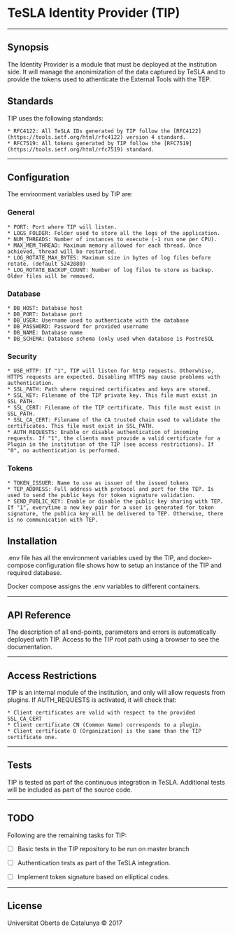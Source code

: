 # TeSLA Identity Provider (TIP)

---

## Synopsis
The Identity Provider is a module that must be deployed at the institution side. It will manage the anonimization of the data captured by TeSLA and to provide the tokens used to athenticate the External Tools with the TEP.

## Standards

TIP uses the following standards:

    * RFC4122: All TeSLA IDs generated by TIP follow the [RFC4122](https://tools.ietf.org/html/rfc4122) version 4 standard.
    * RFC7519: All tokens generated by TIP follow the [RFC7519](https://tools.ietf.org/html/rfc7519) standard.

---

## Configuration

The environment variables used by TIP are:

### General

    * PORT: Port where TIP will listen.
    * LOGS_FOLDER: Folder used to store all the logs of the application.
    * NUM_THREADS: Number of instances to execute (-1 run one per CPU).
    * MAX_MEM_THREAD: Maximum memory allowed for each thread. Once achieved, thread will be restarted.
    * LOG_ROTATE_MAX_BYTES: Maximum size in bytes of log files before rotate. (default 5242880)
    * LOG_ROTATE_BACKUP_COUNT: Number of log files to store as backup. Older files will be removed.
    
### Database

    * DB_HOST: Database host
    * DB_PORT: Database port 
	* DB_USER: Username used to authenticate with the database
	* DB_PASSWORD: Password for provided username
	* DB_NAME: Database name
	* DB_SCHEMA: Database schema (only used when database is PostreSQL
	
### Security
	
	* USE_HTTP: If "1", TIP will listen for http requests. Otherwhise, HTTPS requests are expected. Disabling HTTPS may cause problems with authentication.
    * SSL_PATH: Path where required certificates and keys are stored.
    * SSL_KEY: Filename of the TIP private key. This file must exist in SSL_PATH.
    * SSL_CERT: Filename of the TIP certificate. This file must exist in SSL_PATH.
    * SSL_CA_CERT: Filename of the CA trusted chain used to validate the certificates. This file must exist in SSL_PATH.
    * AUTH_REQUESTS: Enable or disable authentication of incoming requests. If "1", the clients must provide a valid certificate for a Plugin in the institution of the TIP (see access restrictions). If "0", no authentication is performed.
    
### Tokens
    
    * TOKEN_ISSUER: Name to use as issuer of the issued tokens
    * TEP_ADDRESS: Full address with protocol and port for the TEP. Is used to send the public keys for token signature validation.
    * SEND_PUBLIC_KEY: Enable or disable the public key sharing with TEP. If "1", everytime a new key pair for a user is generated for token signature, the publica key will be delivered to TEP. Otherwise, there is no communication with TEP.
	

## Installation

.env file has all the environment variables used by the TIP, and docker-compose configuration file shows how to setup an instance of the TIP and required database.

Docker compose assigns the .env variables to different containers.

---

## API Reference

The description of all end-points, parameters and errors is automatically deployed with TIP. Access to the TIP root path using a browser to see the documentation.

---

## Access Restrictions

TIP is an internal module of the institution, and only will allow requests from plugins. If AUTH_REQUESTS is activated, it will check that:

    * Client certificates are valid with respect to the provided SSL_CA_CERT
    * Client certificate CN (Common Name) corresponds to a plugin.
    * Client certificate O (Organization) is the same than the TIP certificate one.

---

## Tests

TIP is tested as part of the continuous integration in TeSLA. Additional tests will be included as part of the source code.

---

## TODO

Following are the remaining tasks for TIP:

- [ ] Basic tests in the TIP repository to be run on master branch
- [ ] Authentication tests as part of the TeSLA integration.
- [ ] Implement token signature based on elliptical codes.


---

## License
Universitat Oberta de Catalunya © 2017